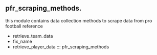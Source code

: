 ## pfr_scraping_methods.

this module contains data collection methods to scrape data from pro football reference
* retrieve_team_data
* fix_name
* retrieve_player_data
::: pfr_scraping_methods
